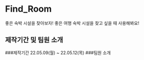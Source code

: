 # Find_Room
좋은 숙박 시설을 찾아보자!
좋은 여행 숙박 시설을 찾고 싶을 때 사용해봐요!

## 제작기간 및 팀원 소개
###제작기간 
    22.05.09(월) ~ 22.05.12(목)
###팀원 소개
